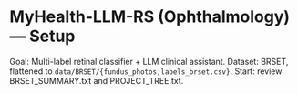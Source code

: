 # MyHealth-LLM-RS (Ophthalmology) — Setup
Goal: Multi-label retinal classifier + LLM clinical assistant.
Dataset: BRSET, flattened to `data/BRSET/{fundus_photos,labels_brset.csv}`.
Start: review BRSET_SUMMARY.txt and PROJECT_TREE.txt.
